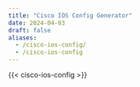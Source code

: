 ```yaml
---
title: "Cisco IOS Config Generator"
date: 2024-04-03
draft: false
aliases:
  - /cisco-ios-config/
  - /cisco-ios-config
---
```


{{< cisco-ios-config >}} 